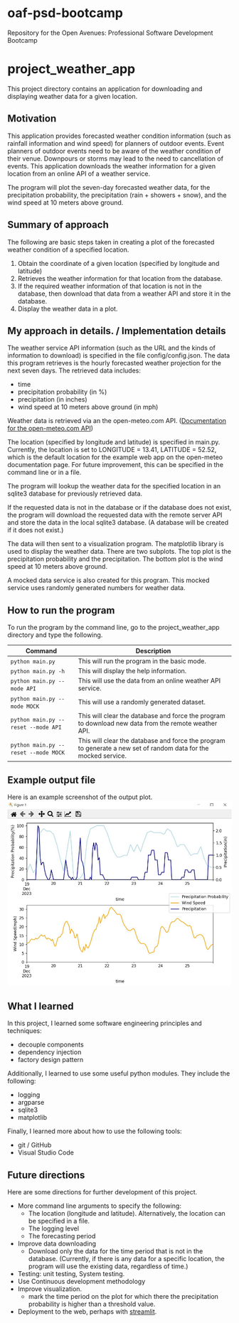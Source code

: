 # oaf-psd-bootcamp
Repository for the Open Avenues: Professional Software Development Bootcamp

# project_weather_app
This project directory contains an application for downloading and displaying weather data for a given location.
## Motivation
This application provides forecasted weather condition information (such as rainfall information and wind speed) for planners of outdoor events. Event planners of outdoor events need to be aware of the weather condition of their venue. Downpours or storms may lead to the need to cancellation of events. This application downloads the weather information for a given location from an online API of a weather service. 

The program will plot the seven-day forecasted weather data, for the precipitation probability, the precipitation (rain + showers + snow), and the wind speed at 10 meters above ground.

## Summary of approach
The following are basic steps taken in creating a plot of the forecasted weather condition of a specified location.
1. Obtain the coordinate of a given location (specified by longitude and latitude)
2. Retrieves the weather information for that location from the database.
3. If the required weather information of that location is not in the database, then download that data from a weather API and store it in the database.
4. Display the weather data in a plot.

## My approach in details. / Implementation details
The weather service API information (such as the URL and the kinds of information to download) is specified in the file config/config.json. The data this program retrieves is the hourly forecasted weather projection for the next seven days. The retrieved data includes:
* time
* precipitation probability (in %)
* precipitation (in inches)
* wind speed at 10 meters above ground (in mph)
  
Weather data is retrieved via an the open-meteo.com API. ([Documentation for the open-meteo.com API](https://open-meteo.com/en/docs))

The location (specified by longitude and latitude) is specified in main.py. Currently, the location is set to LONGITUDE = 13.41, LATITUDE = 52.52, which is the default location for the example web app on the open-meteo documentation page. For future improvement, this can be specified in the command line or in a file.

The program will lookup the weather data for the specified location in an sqlite3 database for previously retrieved data. 

If the requested data is not in the database or if the database does not exist, the program will download the requested data with the remote server API and store the data in the local sqlite3 database. (A database will be created if it does not exist.) 

The data will then sent to a visualization program. The matplotlib library is used to display the weather data. There are two subplots. The top plot is the precipitation probability and the precipitation. The bottom plot is the wind speed at 10 meters above ground. 

A mocked data service is also created for this program. This mocked service uses randomly generated numbers for weather data. 

## How to run the program
To run the program by the command line, go to the project_weather_app directory and type the following.

| Command | Description |
|-----|-----|
| `python main.py` | This will run the program in the basic mode. |
| `python main.py -h` | This will display the help information. |
| `python main.py --mode API` | This will use the data from an online weather API service. |
| `python main.py --mode MOCK` | This will use a randomly generated dataset. |
| `python main.py --reset --mode API` | This will clear the database and force the program to download new data from the remote weather API. |
| `python main.py --reset --mode MOCK` | This will clear the database and force the program to generate a new set of random data for the mocked service. |

## Example output file
Here is an example screenshot of the output plot.
![Weather App Plot Screenshot](https://github.com/chgenedu/oaf-psd-bootcamp/blob/7267c7c9ca4cf0bbfe0a04733066bda738674104/images/plot_example_screenshot.jpg)

## What I learned
In this project, I learned some software engineering principles and techniques: 
* decouple components
* dependency injection  
* factory design pattern

Additionally, I learned to use some useful python modules. They include the following:
* logging
* argparse
* sqlite3
* matplotlib

Finally, I learned more about how to use the following tools:
* git / GitHub
* Visual Studio Code

## Future directions
Here are some directions for further development of this project.
* More command line arguments to specify the following:
  * The location (longitude and latitude). Alternatively, the location can be specified in a file.
  * The logging level
  * The forecasting period 
* Improve data downloading
  * Download only the data for the time period that is not in the database. (Currently, if there is any data for a specific location, the program will use the existing data, regardless of time.)
* Testing: unit testing, System testing.
* Use Continuous development methodology
* Improve visualization.
  * mark the time period on the plot for which there the precipitation probability is higher than a threshold value.
* Deployment to the web, perhaps with [streamlit](https://streamlit.io/).



